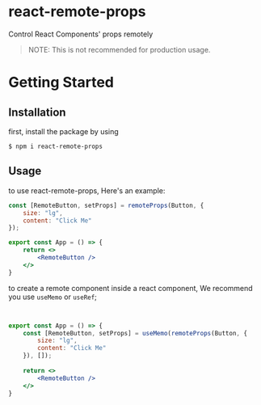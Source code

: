 # react-remote-props
Control React Components' props remotely

> NOTE: This is not recommended for production usage.

# Getting Started

## Installation

first, install the package by using

```shell
$ npm i react-remote-props
```

## Usage

to use react-remote-props, Here's an example:

```jsx
const [RemoteButton, setProps] = remoteProps(Button, {
    size: "lg",
	content: "Click Me"
});

export const App = () => {
    return <>
		<RemoteButton />
	</>
}
```

to create a remote component inside a react component, We recommend you use `useMemo` or `useRef`;

```jsx


export const App = () => {
	const [RemoteButton, setProps] = useMemo(remoteProps(Button, {
		size: "lg",
		content: "Click Me"
	}), []);
    
    return <>
		<RemoteButton />
	</>
}
```



